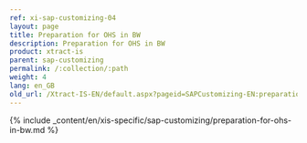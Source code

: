 ```yaml
---
ref: xi-sap-customizing-04
layout: page
title: Preparation for OHS in BW
description: Preparation for OHS in BW
product: xtract-is
parent: sap-customizing
permalink: /:collection/:path
weight: 4
lang: en_GB
old_url: /Xtract-IS-EN/default.aspx?pageid=SAPCustomizing-EN:preparation-for-ohs-in-bw
---
```

{% include _content/en/xis-specific/sap-customizing/preparation-for-ohs-in-bw.md %}
